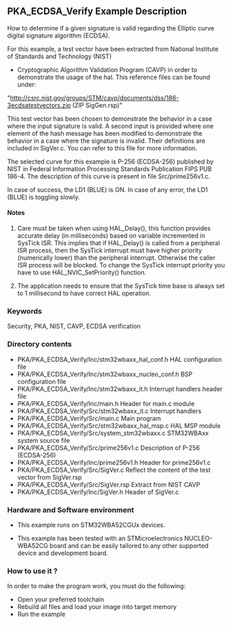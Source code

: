 ## <b>PKA_ECDSA_Verify Example Description</b>

How to determine if a given signature is valid regarding the Elliptic curve digital signature algorithm
(ECDSA).

For this example, a test vector have been extracted from National Institute of Standards and Technology (NIST)

 - Cryptographic Algorithm Validation Program (CAVP) in order to demonstrate the usage of the hal.
This reference files can be found under:

"http://csrc.nist.gov/groups/STM/cavp/documents/dss/186-3ecdsatestvectors.zip (ZIP SigGen.rsp)"

This test vector has been chosen to demonstrate the behavior in a case where the input signature
is valid. A second input is provided where one element of the hash message has been modified to 
demonstrate the behavior in a case where the signature is invalid. Their definitions are included 
in SigVer.c. You can refer to this file for more information.

The selected curve for this example is P-256 (ECDSA-256) published by NIST in 
Federal Information Processing Standards Publication FIPS PUB 186-4. The description
of this curve is present in file Src/prime256v1.c.

In case of success, the LD1 (BLUE) is ON.
In case of any error, the LD1 (BLUE) is toggling slowly.

#### <b>Notes</b>

1. Care must be taken when using HAL_Delay(), this function provides accurate delay (in milliseconds)
   based on variable incremented in SysTick ISR. This implies that if HAL_Delay() is called from
   a peripheral ISR process, then the SysTick interrupt must have higher priority (numerically lower)
   than the peripheral interrupt. Otherwise the caller ISR process will be blocked.
   To change the SysTick interrupt priority you have to use HAL_NVIC_SetPriority() function.
      
2. The application needs to ensure that the SysTick time base is always set to 1 millisecond
   to have correct HAL operation.

### <b>Keywords</b>

Security, PKA, NIST, CAVP, ECDSA verification

### <b>Directory contents</b>
  
  - PKA/PKA_ECDSA_Verify/Inc/stm32wbaxx_hal_conf.h    HAL configuration file
  - PKA/PKA_ECDSA_Verify/Inc/stm32wbaxx_nucleo_conf.h BSP configuration file
  - PKA/PKA_ECDSA_Verify/Inc/stm32wbaxx_it.h          Interrupt handlers header file
  - PKA/PKA_ECDSA_Verify/Inc/main.h                   Header for main.c module
  - PKA/PKA_ECDSA_Verify/Src/stm32wbaxx_it.c          Interrupt handlers
  - PKA/PKA_ECDSA_Verify/Src/main.c                   Main program
  - PKA/PKA_ECDSA_Verify/Src/stm32wbaxx_hal_msp.c     HAL MSP module 
  - PKA/PKA_ECDSA_Verify/Src/system_stm32wbaxx.c      STM32WBAxx system source file
  - PKA/PKA_ECDSA_Verify/Src/prime256v1.c             Description of P-256 (ECDSA-256)
  - PKA/PKA_ECDSA_Verify/Inc/prime256v1.h             Header for prime256v1.c
  - PKA/PKA_ECDSA_Verify/Src/SigVer.c                 Reflect the content of the test vector from SigVer.rsp
  - PKA/PKA_ECDSA_Verify/Src/SigVer.rsp               Extract from NIST CAVP
  - PKA/PKA_ECDSA_Verify/Inc/SigVer.h                 Header of SigVer.c

### <b>Hardware and Software environment</b> 

  - This example runs on STM32WBA52CGUx devices.
  
  - This example has been tested with an STMicroelectronics NUCLEO-WBA52CG
    board and can be easily tailored to any other supported device 
    and development board.

### <b>How to use it ?</b> 

In order to make the program work, you must do the following:

 - Open your preferred toolchain 
 - Rebuild all files and load your image into target memory
 - Run the example
 

